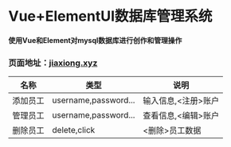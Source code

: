 # Vue+ElementUI数据库管理系统

#### 使用Vue和Element对mysql数据库进行创作和管理操作

### 页面地址：[jiaxiong.xyz](http://jiaxiong.xyz:8080/index.html)

<table>
    <thead>
        <tr>
            <th>名称</th>
            <th>类型</th>
            <th>说明</th>
        </tr>
    </thead>
    <tbody>
        <tr>
            <td>添加员工</td>
            <td>username,password...</td>
            <td>输入信息,<注册>账户</td>
        </tr>
         <tr>
            <td>管理员工</td>
            <td>username,password...</td>
            <td>查看信息,<编辑>账户</td>
        </tr>
        <tr>
            <td>删除员工</td>
            <td>delete,click</td>
            <td><删除>员工数据</td>
        </tr>
    </tbody>
</table>